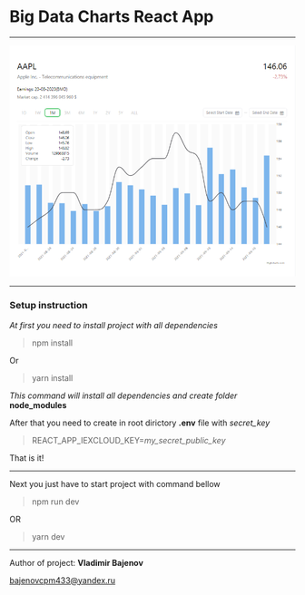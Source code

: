# Big Data Charts React App
---

![Graphic](logo/big-data.png)

---
### Setup instruction
_At first you need to install project with all dependencies_
>  npm install

Or

> yarn install

_This command will install all dependencies and  create  folder_ **node_modules**

After that you need to create in root dirictory **.env** file with _secret_key_

> REACT_APP_IEXCLOUD_KEY=_my_secret_public_key_

That is it!

---

Next you just have to start project with command bellow

> npm run dev

OR

> yarn dev

---

Author of project: __Vladimir Bajenov__

bajenovcpm433@yandex.ru

